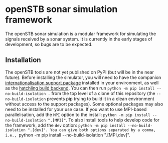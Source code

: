 <!--

SPDX-FileCopyrightText: openSTB contributors
SPDX-License-Identifier: BSD-2-Clause-Patent

-->

openSTB sonar simulation framework
==================================

The openSTB sonar simulation is a modular framework for simulating the signals received
by a sonar system. It is currently in the early stages of development, so bugs are to be
expected.


Installation
------------

The openSTB tools are not yet published on PyPI (but will be in the near future). Before
installing the simulator, you will need to have the companion [internationalisation
support package](https://github.com/openSTB/i18n) installed in your environment, as well
as the [hatchling build backend](https://pypi.org/project/hatchling/). You can then run
`python -m pip install --no-build-isolation .` from the top level of a clone of this
repository (the `--no-build-isolation` prevents pip trying to build it in a clean
environment without access to the support packages). Some optional packages may also
need to be installed for your use case. If you want to use MPI-based parallelisation,
add the `MPI` option to the install: `python -m pip install --no-build-isolation
".[MPI]"`. To also install tools to help develop code for the framework, add the `dev`
option: `python -m pip install --no-build-isolation ".[dev]". You can give both options
separated by a comma, i.e., `python -m pip install --no-build-isolation ".[MPI,dev]".

